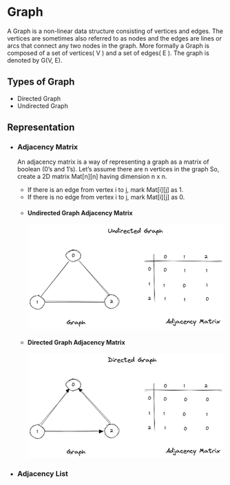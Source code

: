 # Graph

A Graph is a non-linear data structure consisting of vertices and edges. The vertices are sometimes also referred to as nodes and the edges are lines or arcs that connect any two nodes in the graph. More formally a Graph is composed of a set of vertices( V ) and a set of edges( E ). The graph is denoted by G(V, E).

## Types of Graph
- Directed Graph
- Undirected Graph

## Representation
- ### Adjacency Matrix 
  An adjacency matrix is a way of representing a graph as a matrix of boolean (0’s and 1’s).
  Let’s assume there are n vertices in the graph So, create a 2D matrix Mat[n][n] having dimension n x n.
   - If there is an edge from vertex i to j, mark Mat[i][j] as 1.
   - If there is no edge from vertex i to j, mark Mat[i][j] as 0.
   - #### Undirected Graph Adjacency Matrix
     <p align="center">
      <img src="https://github.com/arghadeep25/Data-Structures-and-Algorithms/blob/master/resources/undirected_graph_am.png" width="480">
     </p>
   - #### Directed Graph Adjacency Matrix
     <p align="center">
      <img src="https://github.com/arghadeep25/Data-Structures-and-Algorithms/blob/master/resources/directed_graph_am.png" width="480">
     </p>

- ### Adjacency List
  


